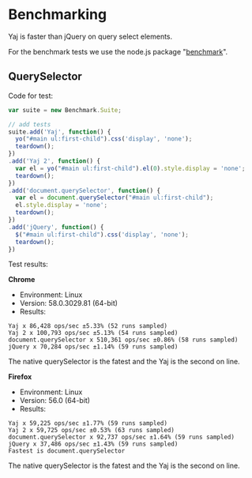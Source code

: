 # Benchmarking

Yaj is faster than jQuery on query select elements.

For the benchmark tests we use the node.js package "[benchmark](https://www.npmjs.com/package/benchmark)".

## QuerySelector

Code for test:

```javascript
var suite = new Benchmark.Suite;

// add tests
suite.add('Yaj', function() {
  yo("#main ul:first-child").css('display', 'none');
  teardown();
})
.add('Yaj 2', function() {
  var el = yo("#main ul:first-child").el(0).style.display = 'none';
  teardown();
})
.add('document.querySelector', function() {
  var el = document.querySelector("#main ul:first-child");
  el.style.display = 'none';
  teardown();
})
.add('jQuery', function() {
  $("#main ul:first-child").css('display', 'none');
  teardown();
})
```

Test results:

**Chrome**

- Environment: Linux
- Version: 58.0.3029.81 (64-bit)
- Results:

```
Yaj x 86,428 ops/sec ±5.33% (52 runs sampled)
Yaj 2 x 100,793 ops/sec ±5.13% (54 runs sampled)
document.querySelector x 510,361 ops/sec ±0.86% (58 runs sampled)
jQuery x 70,284 ops/sec ±1.14% (59 runs sampled)
```

The native querySelector is the fatest and the Yaj is the second on line.

**Firefox**

- Environment: Linux
- Version: 56.0 (64-bit)
- Results:

```
Yaj x 59,225 ops/sec ±1.77% (59 runs sampled)
Yaj 2 x 59,725 ops/sec ±0.53% (63 runs sampled)
document.querySelector x 92,737 ops/sec ±1.64% (59 runs sampled)
jQuery x 37,486 ops/sec ±1.43% (59 runs sampled)
Fastest is document.querySelector
```

The native querySelector is the fatest and the Yaj is the second on line.
